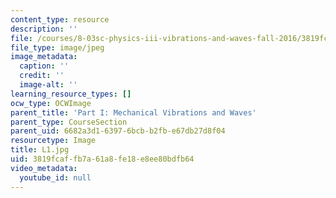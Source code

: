 ```yaml
---
content_type: resource
description: ''
file: /courses/8-03sc-physics-iii-vibrations-and-waves-fall-2016/3819fcaffb7a61a8fe18e8ee80bdfb64_L1.jpg
file_type: image/jpeg
image_metadata:
  caption: ''
  credit: ''
  image-alt: ''
learning_resource_types: []
ocw_type: OCWImage
parent_title: 'Part I: Mechanical Vibrations and Waves'
parent_type: CourseSection
parent_uid: 6682a3d1-6397-6bcb-b2fb-e67db27d8f04
resourcetype: Image
title: L1.jpg
uid: 3819fcaf-fb7a-61a8-fe18-e8ee80bdfb64
video_metadata:
  youtube_id: null
---
```

